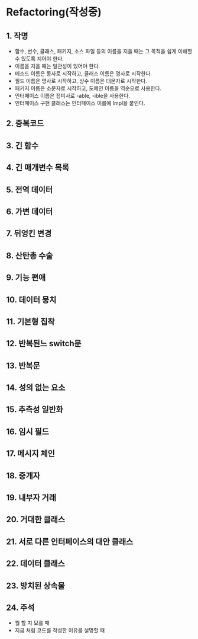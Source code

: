 # Refactoring(작성중)

## 1. 작명
- 함수, 변수, 클래스, 패키지, 소스 파일 등의 이름을 지을 때는 그 목적을 쉽게 이해할 수 있도록 지어야 한다.
- 이름을 지을 때는 일관성이 있어야 한다.
- 메소드 이름은 동사로 시작하고, 클래스 이름은 명사로 시작한다.
- 필드 이름은 명사로 시작하고, 상수 이름은 대문자로 시작한다.
- 패키지 이름은 소문자로 시작하고, 도메인 이름을 역순으로 사용한다.
- 인터페이스 이름은 접미사로 -able, -ible을 사용한다.
- 인터페이스 구현 클래스는 인터페이스 이름에 Impl을 붙인다.

## 2. 중복코드

## 3. 긴 함수

## 4. 긴 매개변수 목록

## 5. 전역 데이터

## 6. 가변 데이터

## 7. 뒤엉킨 변경

## 8. 산탄총 수술

## 9. 기능 편애

## 10. 데이터 뭉치

## 11. 기본형 집착

## 12. 반복된느 switch문

## 13. 반복문

## 14. 성의 없는 요소

## 15. 추측성 일반화

## 16. 임시 필드

## 17. 메시지 체인

## 18. 중개자

## 19. 내부자 거래

## 20. 거대한 클래스

## 21. 서로 다른 인터페이스의 대안 클래스

## 22. 데이터 클래스

## 23. 방치된 상속물

## 24. 주석
- 뭘 할 지 모를 때 
- 지금 처럼 코드를 작성한 이유를 설명할 때


